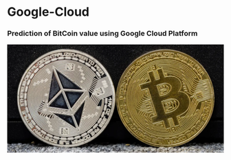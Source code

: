 # Google-Cloud
### Prediction of BitCoin value using Google Cloud Platform

![pic1](picture/BE.webp)
